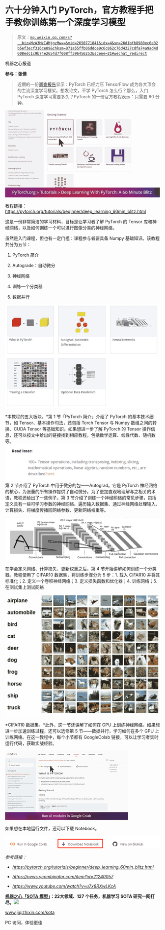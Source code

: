 # 六十分钟入门 PyTorch，官方教程手把手教你训练第一个深度学习模型

> 原文：[`mp.weixin.qq.com/s?__biz=MzA3MzI4MjgzMw==&mid=2650771841&idx=4&sn=26d1bfb8980ec6e32b5ef3ecf316ce89&chksm=871a55ffb06ddce9c6c862c76d4327cdfa74a9ad4d608edc1c9b74e2654d7f008ff396456253&scene=21#wechat_redirect`](http://mp.weixin.qq.com/s?__biz=MzA3MzI4MjgzMw==&mid=2650771841&idx=4&sn=26d1bfb8980ec6e32b5ef3ecf316ce89&chksm=871a55ffb06ddce9c6c862c76d4327cdfa74a9ad4d608edc1c9b74e2654d7f008ff396456253&scene=21#wechat_redirect)

机器之心报道

**参与：张倩**

> 近期的一份[调查报告](http://mp.weixin.qq.com/s?__biz=MzA3MzI4MjgzMw==&mid=2650771624&idx=3&sn=d6ec422d15c0e12b0790d3dd83d4729f&chksm=871a54d6b06dddc06349f9908bf49855baa60c448f4e060c7d209be709369e90b91a598b568c&scene=21#wechat_redirect)显示：PyTorch 已经力压 TensorFlow 成为各大顶会的主流深度学习框架。想发论文，不学 PyTorch 怎么行？那么，入门 PyTorch 深度学习需要多久？PyTorch 的一份官方教程表示：只需要 60 分钟。

![](img/0dfa6b00dd139df0cce54cf8fbf42518.jpg)

教程链接：https://pytorch.org/tutorials/beginner/deep_learning_60min_blitz.html

这是一份非常简洁的学习材料，目标是让学习者了解 PyTorch 的 Tensor 库和神经网络，以及如何训练一个可以进行图像分类的神经网络。

虽然是入门课程，但也有一定门槛：课程参与者要具备 Numpy 基础知识。该教程共分为五节：

1.  PyTorch 简介

2.  Autograde：自动微分

3.  神经网络

4.  训练一个分类器

5.  数据并行

![](img/be397bd0033dd3075cedab3d2fa003f7.jpg)

*本教程的五大板块。*第 1 节「PyTorch 简介」介绍了 PyTorch 的基本技术细节，如 Tensor、基本操作句法，还包括 Torch Tensor 与 Numpy 数组之间的转换、CUDA Tensor 等基础知识。如果想进一步了解 PyTorch 的 Tensor 操作信息，还可以按文中给出的链接找到相应教程，包括数学运算、线性代数、随机数等。![](img/de39c325eb493cb9690e5aae237b56c0.jpg)第 2 节介绍了 PyTorch 中用于微分的包——Autograd。它是 PyTorch 神经网络的核心，为张量的所有操作提供了自动微分。为了更加直观地理解与之相关的术语，教程还给出了一些例子。第 3 节介绍了训练一个神经网络的常见步骤，包括定义具有一些可学习参数的神经网络、遍历输入数据集、通过神经网络处理输入、计算损失、将梯度传播回网络参数、更新网络权重等。

![](img/d3f14b2891af4ac247e7dd95cd05e067.jpg)

在学会定义网络、计算损失、更新权重之后，第 4 节开始讲解如何训练一个分类器。教程使用了 CIFAR10 数据集，将训练步骤分为 5 步：1\. 载入 CIFAR10 并将其标准化；2\. 定义一个卷积神经网络；3\. 定义损失函数和优化器；4\. 训练网络；5\. 在测试集上测试网络

![](img/32624a75d2ac5276c028081bb99a31ad.jpg)

*CIFAR10 数据集。*此外，这一节还讲解了如何在 GPU 上训练神经网络。如果想进一步加速训练过程，还可以选修第 5 节——数据并行，学习如何在多个 GPU 上训练网络。在这一教程中，每个小节都有 GoogleColab 链接，可以让学习者实时运行代码，获取实战经验。

![](img/fb3c630d325797bd74f6b056acd8287f.jpg)

如果想在本地运行文件，还可以下载 Notebook。

![](img/074928697897d3f988400cd8bdc78cb8.jpg)

*参考链接：*

*   *https://pytorch.org/tutorials/beginner/deep_learning_60min_blitz.html*

*   *https://news.ycombinator.com/item?id=21240057*

*   *https://www.youtube.com/watch?v=u7x8RXwLKcA*

**[机器之心「SOTA 模型」](http://mp.weixin.qq.com/s?__biz=MzA3MzI4MjgzMw==&mid=2650770891&idx=1&sn=25bde35991047a997337c8dd25350089&chksm=871a49b5b06dc0a36fc3407e3643550ef97f72b007e67c4f4be250bfd60c9fdc5389624569c0&scene=21#wechat_redirect)****：****22****大领域、127 个任务，机器学习 SOTA 研究一网打尽。****![](http://mp.weixin.qq.com/s?__biz=MzA3MzI4MjgzMw==&mid=2650770891&idx=1&sn=25bde35991047a997337c8dd25350089&chksm=871a49b5b06dc0a36fc3407e3643550ef97f72b007e67c4f4be250bfd60c9fdc5389624569c0&scene=21#wechat_redirect)**

www.jiqizhixin.com/sota

PC 访问，体验更佳